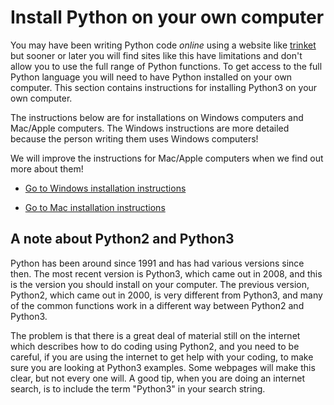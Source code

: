 # Install Python on your own computer

You may have been writing Python code *online* using a website like [trinket](https://trinket.io/) but sooner or later you will find sites like this have limitations and don't allow you to use the full range of Python functions. To get access to the full Python language you will need to have Python installed on your own computer. This section contains instructions for installing Python3 on your own computer.

The instructions below are for installations on Windows computers and Mac/Apple computers. The Windows instructions are more detailed because the person writing them uses Windows computers!

We will improve the instructions for Mac/Apple computers when we find out more about them!

* [Go to Windows installation instructions](Windows-installation)

* [Go to Mac installation instructions](MacOS-installation)

## A note about Python2 and Python3

Python has been around since 1991 and has had various versions since then. The most recent version is Python3, which came out in 2008, and this is the version you should install on your computer. The previous version, Python2, which came out in 2000, is very different from Python3, and many of the common functions work in a different way between Python2 and Python3.

The problem is that there is a great deal of material still on the internet which describes how to do coding using Python2, and you need to be careful, if you are using the internet to get help with your coding, to make sure you are looking at Python3 examples. Some webpages will make this clear, but not every one will. A good tip, when you are doing an internet search, is to include the term "Python3" in your search string.
